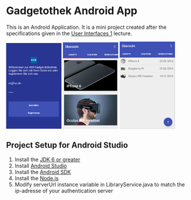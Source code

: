 # Gadgetothek Android App
This is an Android Application.
It is a mini project created after the specifications given
in the [User Interfaces 1](http://studien.hsr.ch/allModules/23868_M_UIn1.html) lecture.

![Login](screenshot2.png) ![Gadgets](screenshot1.png) ![Reservations](screenshot3.png)

## Project Setup for Android Studio

1. Install the [JDK 6 or greater](http://www.oracle.com/technetwork/java/javase/downloads/index.html)
2. Install [Android Studio](https://developer.android.com/sdk/installing/studio.html)
3. Install the [Android SDK](https://developer.android.com/sdk/installing/index.html)
4. Install the [Node.js](http://nodejs.org/)
5. Modify serverUrl instance variable in LibraryService.java to match the ip-adresse of your authentication server
